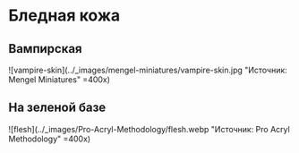 # Бледная кожа

## Вампирская

![vampire-skin](../_images/mengel-miniatures/vampire-skin.jpg "Источник: Mengel Miniatures" =400x)

## На зеленой базе

![flesh](../_images/Pro-Acryl-Methodology/flesh.webp "Источник: Pro Acryl Methodology" =400x)
